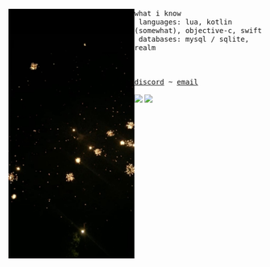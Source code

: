 <p float="left">
    <img align="left" width="250px" src="./images/fireworks.jpg">
    <p float="left">
        <samp>
            what i know
            <br>
            &nbsp;languages: lua, kotlin (somewhat), objective-c, swift
            <br>
            &nbsp;databases: mysql / sqlite, realm
            <br>
            <br>
        </samp>
        <br>
        <br>
        <!-- hyperlinks -->
        <samp>
            <a href="https://discord.com/users/97346945219063808/">discord</a>
            ~
            <a href="mackenzie@tfwno.gf">email</a>
        </samp>
        <br>
        <br>
        <img src="https://img.shields.io/badge/swift-5a5a5a?style=flat-square&logo=swift&logoColor=white">
        <img src="https://img.shields.io/badge/datadog-5a5a5a?style=flat-square&logo=Datadog&logoColor=white">
    </p>
</p>
